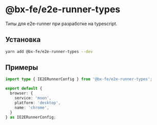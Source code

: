 # @bx-fe/e2e-runner-types

Типы для e2e-runner при разработке на typescript.

## Установка

```bash
yarn add @bx-fe/e2e-runner-types --dev
```

## Примеры

```ts
import type { IE2ERunnerConfig } from '@bx-fe/e2e-runner-types';

export default {
  browser: {
    service: 'moon',
    platform: 'desktop',
    name: 'chrome',
  }
} as IE2ERunnerConfig;
```
